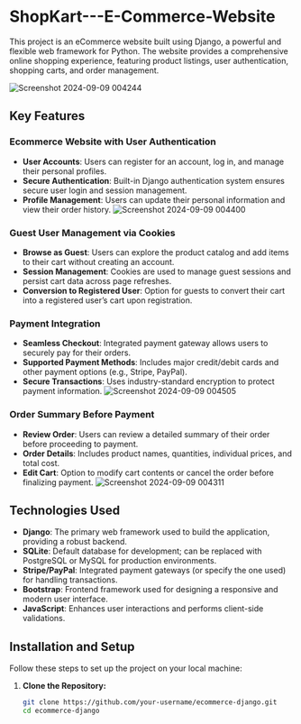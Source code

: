 # ShopKart---E-Commerce-Website
This project is an eCommerce website built using Django, a powerful and flexible web framework for Python. The website provides a comprehensive online shopping experience, featuring product listings, user authentication, shopping carts, and order management.

![Screenshot 2024-09-09 004244](https://github.com/user-attachments/assets/94fbd9f9-9103-49b6-ac7f-d819aa2f880f)

## Key Features

### Ecommerce Website with User Authentication

- **User Accounts**: Users can register for an account, log in, and manage their personal profiles.
- **Secure Authentication**: Built-in Django authentication system ensures secure user login and session management.
- **Profile Management**: Users can update their personal information and view their order history.
  ![Screenshot 2024-09-09 004400](https://github.com/user-attachments/assets/85f79162-e71a-4fc5-a361-43c4c3351364)


### Guest User Management via Cookies

- **Browse as Guest**: Users can explore the product catalog and add items to their cart without creating an account.
- **Session Management**: Cookies are used to manage guest sessions and persist cart data across page refreshes.
- **Conversion to Registered User**: Option for guests to convert their cart into a registered user’s cart upon registration.

### Payment Integration

- **Seamless Checkout**: Integrated payment gateway allows users to securely pay for their orders.
- **Supported Payment Methods**: Includes major credit/debit cards and other payment options (e.g., Stripe, PayPal).
- **Secure Transactions**: Uses industry-standard encryption to protect payment information.
  ![Screenshot 2024-09-09 004505](https://github.com/user-attachments/assets/cbc8fd20-5952-49b9-9a1c-22e1741b1ccb)


### Order Summary Before Payment

- **Review Order**: Users can review a detailed summary of their order before proceeding to payment.
- **Order Details**: Includes product names, quantities, individual prices, and total cost.
- **Edit Cart**: Option to modify cart contents or cancel the order before finalizing payment.
  ![Screenshot 2024-09-09 004311](https://github.com/user-attachments/assets/cf6e7197-4def-408e-b455-4c22129e9e5b)


## Technologies Used

- **Django**: The primary web framework used to build the application, providing a robust backend.
- **SQLite**: Default database for development; can be replaced with PostgreSQL or MySQL for production environments.
- **Stripe/PayPal**: Integrated payment gateways (or specify the one used) for handling transactions.
- **Bootstrap**: Frontend framework used for designing a responsive and modern user interface.
- **JavaScript**: Enhances user interactions and performs client-side validations.

## Installation and Setup

Follow these steps to set up the project on your local machine:

1. **Clone the Repository:**
   ```bash
   git clone https://github.com/your-username/ecommerce-django.git
   cd ecommerce-django

